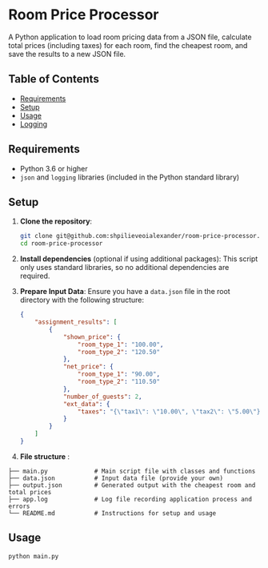 # Room Price Processor

A Python application to load room pricing data from a JSON file, calculate total prices (including taxes) for each room, find the cheapest room, and save the results to a new JSON file.

## Table of Contents
- [Requirements](#Requirements)
- [Setup](#Setup)
- [Usage](#Usage)
- [Logging](#logging)

## Requirements

- Python 3.6 or higher
- `json` and `logging` libraries (included in the Python standard library)

## Setup

1. **Clone the repository**:
    ```bash
    git clone git@github.com:shpilieveoialexander/room-price-processor.git
    cd room-price-processor
    ```

2. **Install dependencies** (optional if using additional packages):
   This script only uses standard libraries, so no additional dependencies are required.

3. **Prepare Input Data**:
   Ensure you have a `data.json` file in the root directory with the following structure:
   ```json
   {
       "assignment_results": [
           {
               "shown_price": {
                   "room_type_1": "100.00",
                   "room_type_2": "120.50"
               },
               "net_price": {
                   "room_type_1": "90.00",
                   "room_type_2": "110.50"
               },
               "number_of_guests": 2,
               "ext_data": {
                   "taxes": "{\"tax1\": \"10.00\", \"tax2\": \"5.00\"}"
               }
           }
       ]
   }
4. **File structure** :
```room-price-processor/
├── main.py             # Main script file with classes and functions
├── data.json           # Input data file (provide your own)
├── output.json         # Generated output with the cheapest room and total prices
├── app.log             # Log file recording application process and errors
└── README.md           # Instructions for setup and usage
```

## Usage
```
python main.py
```